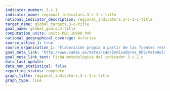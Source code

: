 ```yaml
---
indicator_number: 3.c.1
indicator_name: regional_indicators.3-c-1-c-title
national_indicator_description: regional_indicators.3-c-1-c-title
target_name: global_targets.3-c-title
goal_name: global_goals.3-title
computation_units: units.PER_10000_POP
national_geographical_coverage: Asturias
source_active_1: true
source_organisation_1: "Elaboración propia a partir de las fuentes reseñadas en la ficha metodológica."
goal_meta_link: "http://www.sadei.es/datos/sad/Indicadores_ODS/metodologia/3.c.1.c.pdf"
goal_meta_link_text: Ficha metodológica del indicador 3.c.1.c
data_last_update:  
data_non_statistical: false
reporting_status: complete
graph_title: regional_indicators.3-c-1-c-title
graph_type: line
---
```


